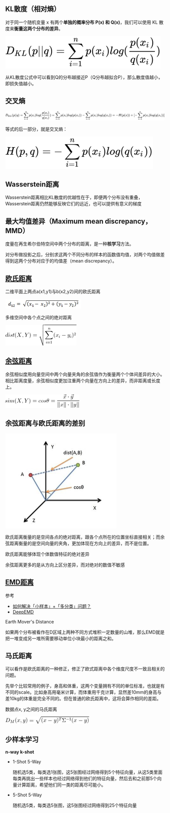 ## KL散度（相对熵）

对于同一个随机变量 x 有两个**单独的概率分布 P(x) 和 Q(x)**，我们可以使用 KL 散度来**衡量这两个分布的差异**。

![equation](image/equation-1592461079532.svg)

从KL散度公式中可以看到Q的分布越接近P（Q分布越拟合P），那么散度值越小，即损失值越小。

## 交叉熵

![equation](image/equation-1592461233248.svg)

等式的后一部分，就是交叉熵：

![equation](image/equation-1592461264022.svg)

## Wasserstein距离

Wasserstein距离相比KL散度的优越性在于，即便两个分布没有重叠，Wasserstein距离仍然能够反映它们的远近，也可以提供有意义的梯度

## 最大均值差异（Maximum mean discrepancy，MMD）

度量在再生希尔伯特空间中两个分布的距离，是一种**核学习**方法。

对分布做投影之后，分别求这两个不同分布的样本的函数值均值，对两个均值做差得到这两个分布对应于的均值差（mean discrepancy）。

## [欧氏距离](https://arxiv.org/abs/1703.05175)

二维平面上两点a(x1,y1)与b(x2,y2)间的欧氏距离

![001be3AUzy6WWtoXqEob8](image/001be3AUzy6WWtoXqEob8.jpg)

多维空间中各个点之间的绝对距离

![Euclidean Distance](image/Euclidean-Distance.png)



## [余弦距离](https://arxiv.org/abs/1606.04080)

余弦相似度用向量空间中两个向量夹角的余弦值作为衡量两个个体间差异的大小。相比距离度量，余弦相似度更加注重两个向量在方向上的差异，而非距离或长度上。

![Cosine Similarity](image/Cosine-Similarity.png)

## 余弦距离与欧氏距离的差别

![img](image/28144620-472e8bf7a2a04e3f9d38dad02e2b00ee.jpg)

欧氏距离衡量的是空间各点的绝对距离，跟各个点所在的位置坐标直接相关；而余弦距离衡量的是空间向量的夹角，更加体现在方向上的差异，而不是位置。

欧氏距离能够体现个体数值特征的绝对差异

余弦距离更多的是从方向上区分差异，而对绝对的数值不敏感

## [EMD距离](https://arxiv.org/abs/2003.06777)

参考

* [如何解决「小样本」+「多分类」问题？](https://www.zhihu.com/question/389155523/answer/1175157989)
* [DeepEMD](https://github.com/icoz69/DeepEMD)

Earth Mover's Distance

如果两个分布被看作在D区域上两种不同方式堆积一定数量的山堆，那么EMD就是把一堆变成另一堆所需要移动单位小块最小的距离之和。

## 马氏距离

可以看作是欧氏距离的一种修正，修正了欧式距离中各个维度尺度不一致且相关的问题。

先举个比较常用的例子，身高和体重，这两个变量拥有不同的单位标准，也就是有不同的scale。比如身高用毫米计算，而体重用千克计算，显然差10mm的身高与差10kg的体重是完全不同的。但在普通的欧氏距离中，这将会算作相同的差距。

数据点x, y之间的马氏距离

![img](image/v2-d54956df14c05568f8c0c0548ac16416_720w.jpg)

## 少样本学习

**n-way k-shot**

* 1-Shot 5-Way

  随机选5类，每类选1张图，这5张图经过网络得到5个特征向量，从这5类里面每类再挑出一些样本也经过网络得到他们的特征向量，然后去和之前那5个向量计算距离，希望他们同一类的距离尽可能小。

* 5-Shot 5-Way

  随机选5类，每类选5张图，这5张图经过网络得到25个特征向量

